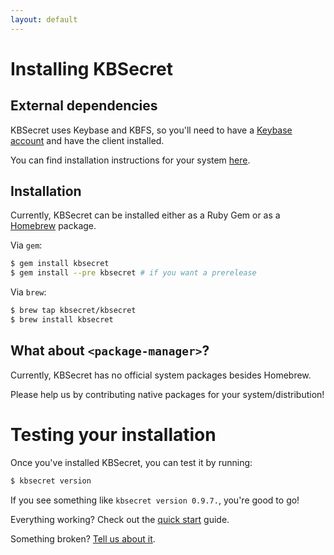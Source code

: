 ```yaml
---
layout: default
---
```


# Installing KBSecret

## External dependencies

KBSecret uses Keybase and KBFS, so you'll need to have a [Keybase account](https://keybase.io/)
and have the client installed.

You can find installation instructions for your system [here](https://keybase.io/download).

## Installation

Currently, KBSecret can be installed either as a Ruby Gem or as a [Homebrew](https://brew.sh)
package.

Via `gem`:

```bash
$ gem install kbsecret
$ gem install --pre kbsecret # if you want a prerelease
```

Via `brew`:

```bash
$ brew tap kbsecret/kbsecret
$ brew install kbsecret
```

## What about `<package-manager>`?

Currently, KBSecret has no official system packages besides Homebrew.

Please help us by contributing native packages for your system/distribution!

# Testing your installation

Once you've installed KBSecret, you can test it by running:

```bash
$ kbsecret version
```

If you see something like `kbsecret version 0.9.7.`, you're good to go!

Everything working? Check out the [quick start](quickstart) guide.

Something broken? [Tell us about it](github.com/kbsecret/kbsecret/issues).
